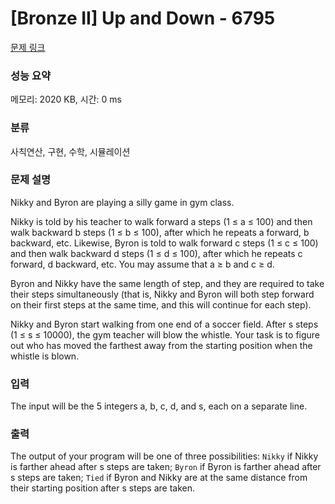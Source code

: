 # [Bronze II] Up and Down - 6795 

[문제 링크](https://www.acmicpc.net/problem/6795) 

### 성능 요약

메모리: 2020 KB, 시간: 0 ms

### 분류

사칙연산, 구현, 수학, 시뮬레이션

### 문제 설명

<p>Nikky and Byron are playing a silly game in gym class.</p>

<p>Nikky is told by his teacher to walk forward a steps (1 ≤ a ≤ 100) and then walk backward b steps (1 ≤ b ≤ 100), after which he repeats a forward, b backward, etc. Likewise, Byron is told to walk forward c steps (1 ≤ c ≤ 100) and then walk backward d steps (1 ≤ d ≤ 100), after which he repeats c forward, d backward, etc. You may assume that a ≥ b and c ≥ d.</p>

<p>Byron and Nikky have the same length of step, and they are required to take their steps simultaneously (that is, Nikky and Byron will both step forward on their first steps at the same time, and this will continue for each step).</p>

<p>Nikky and Byron start walking from one end of a soccer field. After s steps (1 ≤ s ≤ 10000), the gym teacher will blow the whistle. Your task is to figure out who has moved the farthest away from the starting position when the whistle is blown.</p>

### 입력 

 <p>The input will be the 5 integers a, b, c, d, and s, each on a separate line.</p>

### 출력 

 <p>The output of your program will be one of three possibilities: <code>Nikky</code> if Nikky is farther ahead after s steps are taken; <code>Byron</code> if Byron is farther ahead after s steps are taken; <code>Tied</code> if Byron and Nikky are at the same distance from their starting position after s steps are taken.</p>

